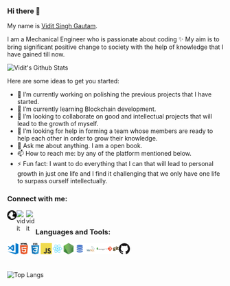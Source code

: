 ### Hi there 👋

My name is [Vidit Singh Gautam](https://viditrv123.github.io/MyPortfolio/). 

I am a Mechanical Engineer who is passionate about coding ✨
My aim is to bring significant positive change to society with the help of knowledge that I have gained till now.

![Vidit's Github Stats](https://github-readme-stats.vercel.app/api?username=viditrv123&show_icons=true)

Here are some ideas to get you started:

- 🔭 I’m currently working on polishing the previous projects that I have started.
- 🌱 I’m currently learning Blockchain development.
- 👯 I’m looking to collaborate on good and intellectual projects that will lead to the growth of myself.
- 🤔 I’m looking for help in forming a team whose members are ready to help each other in order to grow their knowledge.
- 💬 Ask me about anything. I am a open book.
- 📫 How to reach me: by any of the platform mentioned below.
- ⚡ Fun fact: I want to do everything that I can that will lead to personal growth in just one life and I find it challenging that we only have one life to surpass ourself intellectually.

### Connect with me:

[<img align="left" alt="vidit" width="22px" src="https://raw.githubusercontent.com/iconic/open-iconic/master/svg/globe.svg" />][website]
[<img align="left" alt="vidit" width="22px" src="https://cdn.jsdelivr.net/npm/simple-icons@v3/icons/twitter.svg" />][twitter]
[<img align="left" alt="vidit" width="22px" src="https://cdn.jsdelivr.net/npm/simple-icons@v3/icons/linkedin.svg" />][linkedin]

<br />

### Languages and Tools:

<img align="left" alt="Visual Studio Code" width="26px" src="https://raw.githubusercontent.com/github/explore/80688e429a7d4ef2fca1e82350fe8e3517d3494d/topics/visual-studio-code/visual-studio-code.png" />
<img align="left" alt="HTML5" width="26px" src="https://raw.githubusercontent.com/github/explore/80688e429a7d4ef2fca1e82350fe8e3517d3494d/topics/html/html.png" />
<img align="left" alt="CSS3" width="26px" src="https://raw.githubusercontent.com/github/explore/80688e429a7d4ef2fca1e82350fe8e3517d3494d/topics/css/css.png" />
<img align="left" alt="JavaScript" width="26px" src="https://raw.githubusercontent.com/github/explore/80688e429a7d4ef2fca1e82350fe8e3517d3494d/topics/javascript/javascript.png" />
<img align="left" alt="React" width="26px" src="https://raw.githubusercontent.com/github/explore/80688e429a7d4ef2fca1e82350fe8e3517d3494d/topics/react/react.png" />
<img align="left" alt="Node.js" width="26px" src="https://raw.githubusercontent.com/github/explore/80688e429a7d4ef2fca1e82350fe8e3517d3494d/topics/nodejs/nodejs.png" />
<img align="left" alt="SQL" width="26px" src="https://raw.githubusercontent.com/github/explore/80688e429a7d4ef2fca1e82350fe8e3517d3494d/topics/sql/sql.png" />
<img align="left" alt="MySQL" width="26px" src="https://raw.githubusercontent.com/github/explore/80688e429a7d4ef2fca1e82350fe8e3517d3494d/topics/mysql/mysql.png" />
<img align="left" alt="MongoDB" width="26px" src="https://raw.githubusercontent.com/github/explore/80688e429a7d4ef2fca1e82350fe8e3517d3494d/topics/mongodb/mongodb.png" />
<img align="left" alt="Git" width="26px" src="https://raw.githubusercontent.com/github/explore/80688e429a7d4ef2fca1e82350fe8e3517d3494d/topics/git/git.png" />
<img align="left" alt="GitHub" width="26px" src="https://raw.githubusercontent.com/github/explore/78df643247d429f6cc873026c0622819ad797942/topics/github/github.png" />

[website]:https://viditrv123.github.io/MyPortfolio/
[twitter]:https://twitter.com/ViditSinghGaut1
[linkedin]:https://www.linkedin.com/in/vidit-singh-gautam-642290178/

<br />
<br/>
<br />


![Top Langs](https://github-readme-stats.vercel.app/api/top-langs/?username=viditrv123&theme=tokyonight)
